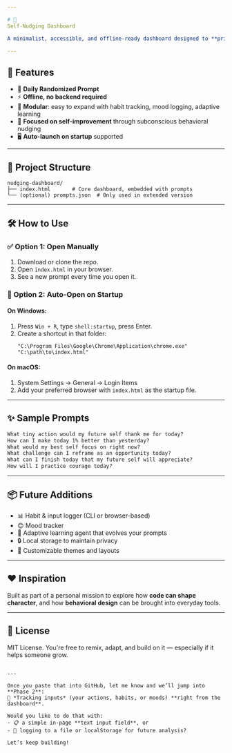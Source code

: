 ```yaml
---

# 🧠 
Self-Nudging Dashboard

A minimalist, accessible, and offline-ready dashboard designed to **prime your mind daily** with prompts that steer you toward better habits and self-awareness. This is a lightweight MVP to kickstart a bigger goal: using local tools and personal data to shape behavior through adaptive, intentional nudging.

---
```


## 🚀 Features

- 🧭 **Daily Randomized Prompt**
- ⚡ **Offline, no backend required**
- 🧱 **Modular**: easy to expand with habit tracking, mood logging, adaptive learning
- 🌱 **Focused on self-improvement** through subconscious behavioral nudging
- 🖥️ **Auto-launch on startup** supported

---

## 📁 Project Structure

```
nudging-dashboard/
├── index.html       # Core dashboard, embedded with prompts
└── (optional) prompts.json  # Only used in extended version
```

---

## 🛠️ How to Use

### ✅ Option 1: Open Manually
1. Download or clone the repo.
2. Open `index.html` in your browser.
3. See a new prompt every time you open it.

### 🔁 Option 2: Auto-Open on Startup

#### On Windows:
1. Press `Win + R`, type `shell:startup`, press Enter.
2. Create a shortcut in that folder:
   ```
   "C:\Program Files\Google\Chrome\Application\chrome.exe" "C:\path\to\index.html"
   ```

#### On macOS:
1. System Settings → General → Login Items
2. Add your preferred browser with `index.html` as the startup file.

---

## ✨ Sample Prompts

```txt
What tiny action would my future self thank me for today?
How can I make today 1% better than yesterday?
What would my best self focus on right now?
What challenge can I reframe as an opportunity today?
What can I finish today that my future self will appreciate?
How will I practice courage today?
```

---

## 📦 Future Additions

- 📊 Habit & input logger (CLI or browser-based)
- 😊 Mood tracker
- 🧠 Adaptive learning agent that evolves your prompts
- 🔒 Local storage to maintain privacy
- 🎨 Customizable themes and layouts

---

## ❤️ Inspiration

Built as part of a personal mission to explore how **code can shape character**, and how **behavioral design** can be brought into everyday tools.

---

## 📄 License

MIT License. You're free to remix, adapt, and build on it — especially if it helps someone grow.

```

---

Once you paste that into GitHub, let me know and we’ll jump into **Phase 2**:  
🧾 *Tracking inputs* (your actions, habits, or moods) **right from the dashboard**.

Would you like to do that with:
- 📋 a simple in-page **text input field**, or  
- 📂 logging to a file or localStorage for future analysis?

Let’s keep building!
